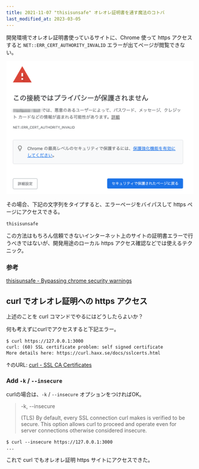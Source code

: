 ```yaml
---
title: 2021-11-07 "thisisunsafe" オレオレ証明書を通す魔法のコトバ
last_modified_at: 2023-03-05
---
```


開発環境でオレオレ証明書使っているサイトに、Chrome 使って https アクセスすると `NET::ERR_CERT_AUTHORITY_INVALID` エラーが出てページが閲覧できない。

![Chrome ERR_CERT_AUTHORITY_INVALID](/images/chrome-error.png)

その場合、下記の文字列をタイプすると、エラーページをバイパスして https ページにアクセスできる。

```
thisisunsafe
```

この方法はもちろん信頼できないインターネット上のサイトの証明書エラーで行うべきではないが、開発用途のローカル https アクセス確認などでは使えるテクニック。

### 参考

[thisisunsafe - Bypassing chrome security warnings](https://cybercafe.dev/thisisunsafe-bypassing-chrome-security-warnings/)

## curl でオレオレ証明への https アクセス

上述のことを curl コマンドでやるにはどうしたらよいか？

何も考えずにcurlでアクセスすると下記エラー。

```console
$ curl https://127.0.0.1:3000
curl: (60) SSL certificate problem: self signed certificate
More details here: https://curl.haxx.se/docs/sslcerts.html
```

↑のURL: [curl - SSL CA Certificates](https://curl.se/docs/sslcerts.html)

### Add `-k` / `--insecure`

curlの場合は、`-k` / `--insecure` オプションをつければOK。

> -k, --insecure
>
>  (TLS)  By default, every SSL connection curl makes is verified to be secure.
>  This option allows curl to proceed and operate even for  server  connections
>  otherwise considered insecure.

```console
$ curl --insecure https://127.0.0.1:3000
...
```

これで curl でもオレオレ証明 https サイトにアクセスできた。
